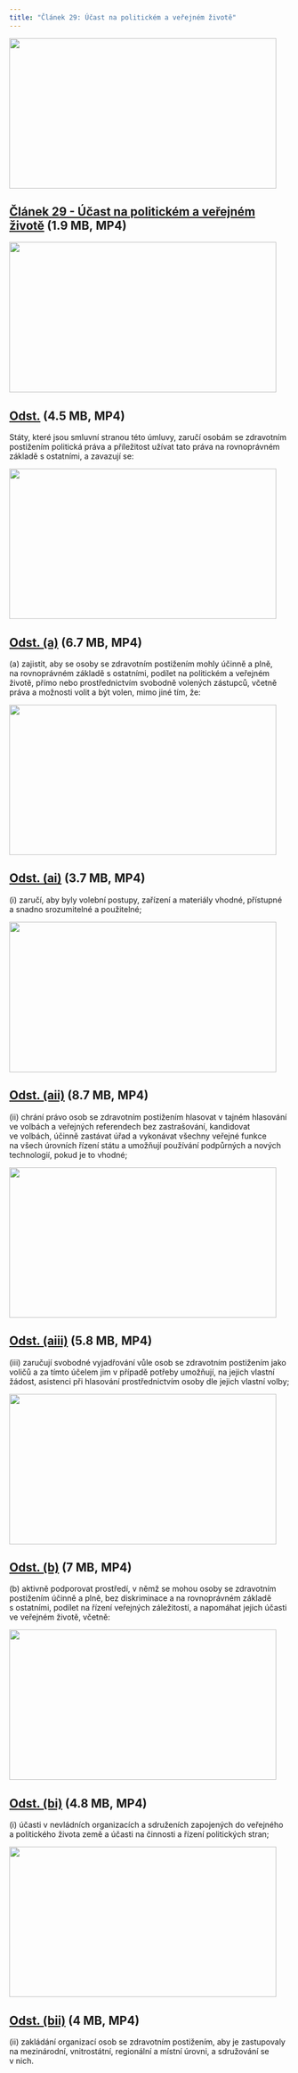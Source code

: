 ```yaml
---
title: "Článek 29: Účast na politickém a veřejném životě"
---
```


<div id="c1005071" class="csc-frame csc-frame-frame1">
<div class="csc-textpic csc-textpic-center csc-textpic-above"><img src="/uploads-import/uploads/pics/zastupny-obrazek_40691d.jpg" width="480" height="270" border="0" alt="" />
<h2><a href="/uploads-import/CRPD/Umluva/Clanek_29.mp4" target="_blank">Článek&nbsp;29 -&nbsp;Účast na politickém a veřejném životě</a>&nbsp;(1.9&nbsp;MB,&nbsp;MP4)</h2>
</div>
<div class="csc-textpic-clear"><!-- --></div></div>
<div id="c1005070" class="csc-frame csc-frame-frame1">
<div class="csc-textpic csc-textpic-center csc-textpic-above"><img src="/uploads-import/uploads/pics/zastupny-obrazek_b4a578.jpg" width="480" height="270" border="0" alt="" />
<h2><a href="/uploads-import/CRPD/Umluva/Clanek_29-0.mp4" target="_blank">Odst.</a>&nbsp;(4.5&nbsp;MB,&nbsp;MP4)</h2>
<p>Státy, které jsou smluvní stranou této úmluvy, zaručí osobám se zdravotním postižením
politická práva a&nbsp;příležitost užívat tato práva na&nbsp;rovnoprávném základě s&nbsp;ostatními, a
zavazují se:
</p></div>
<div class="csc-textpic-clear"><!-- --></div></div>
<div id="c1005069" class="csc-frame csc-frame-frame1">
<div class="csc-textpic csc-textpic-center csc-textpic-above"><img src="/uploads-import/uploads/pics/zastupny-obrazek_31d29d.jpg" width="480" height="270" border="0" alt="" />
<h2><a href="/uploads-import/CRPD/Umluva/Clanek_29-a.mp4" target="_blank">Odst. (a)</a>&nbsp;(6.7&nbsp;MB,&nbsp;MP4)</h2>
<p>(a) zajistit, aby se osoby se zdravotním postižením mohly účinně a&nbsp;plně, na&nbsp;rovnoprávném
základě s&nbsp;ostatními, podílet na&nbsp;politickém a&nbsp;veřejném životě, přímo nebo prostřednictvím
svobodně volených zástupců, včetně práva a&nbsp;možnosti volit a&nbsp;být volen, mimo jiné tím, že: </p></div>
<div class="csc-textpic-clear"><!-- --></div></div>
<div id="c1005068" class="csc-frame csc-frame-frame1">
<div class="csc-textpic csc-textpic-center csc-textpic-above"><img src="/uploads-import/uploads/pics/zastupny-obrazek_af85de.jpg" width="480" height="270" border="0" alt="" />
<h2><a href="/uploads-import/CRPD/Umluva/Clanek_29-ai.mp4" target="_blank">Odst. (ai)</a>&nbsp;(3.7&nbsp;MB,&nbsp;MP4)</h2>
<p>(i) zaručí, aby byly volební postupy, zařízení a&nbsp;materiály vhodné, přístupné a&nbsp;snadno
srozumitelné a&nbsp;použitelné; </p></div>
<div class="csc-textpic-clear"><!-- --></div></div>
<div id="c1005067" class="csc-frame csc-frame-frame1">
<div class="csc-textpic csc-textpic-center csc-textpic-above"><img src="/uploads-import/uploads/pics/zastupny-obrazek_35f88b.jpg" width="480" height="270" border="0" alt="" />
<h2><a href="/uploads-import/CRPD/Umluva/Clanek_29-aii.mp4" target="_blank">Odst. (aii)</a>&nbsp;(8.7&nbsp;MB,&nbsp;MP4)</h2>
<p>(ii) chrání právo osob se zdravotním postižením hlasovat v&nbsp;tajném hlasování ve&nbsp;volbách
a&nbsp;veřejných referendech bez zastrašování, kandidovat ve&nbsp;volbách, účinně zastávat úřad a
vykonávat všechny veřejné funkce na&nbsp;všech úrovních řízení státu a&nbsp;umožňují používání
podpůrných a&nbsp;nových technologií, pokud je to vhodné; </p></div>
<div class="csc-textpic-clear"><!-- --></div></div>
<div id="c1005066" class="csc-frame csc-frame-frame1">
<div class="csc-textpic csc-textpic-center csc-textpic-above"><img src="/uploads-import/uploads/pics/zastupny-obrazek_0a8343.jpg" width="480" height="270" border="0" alt="" />
<h2><a href="/uploads-import/CRPD/Umluva/Clanek_29-aiii.mp4" target="_blank">Odst. (aiii)</a>&nbsp;(5.8&nbsp;MB,&nbsp;MP4)</h2>
<p>(iii) zaručují svobodné vyjadřování vůle osob se zdravotním postižením jako voličů a&nbsp;za&nbsp;tímto
účelem jim v&nbsp;případě potřeby umožňují, na&nbsp;jejich vlastní žádost, asistenci při hlasování
prostřednictvím osoby dle jejich vlastní volby;</p></div>
<div class="csc-textpic-clear"><!-- --></div></div>
<div id="c1005065" class="csc-frame csc-frame-frame1">
<div class="csc-textpic csc-textpic-center csc-textpic-above"><img src="/uploads-import/uploads/pics/zastupny-obrazek_3cf773.jpg" width="480" height="270" border="0" alt="" />
<h2><a href="/uploads-import/CRPD/Umluva/Clanek_29-b.mp4" target="_blank">Odst. (b)</a>&nbsp;(7&nbsp;MB,&nbsp;MP4)</h2>
<p>(b) aktivně podporovat prostředí, v&nbsp;němž se mohou osoby se zdravotním postižením účinně a
plně, bez diskriminace a&nbsp;na&nbsp;rovnoprávném základě s&nbsp;ostatními, podílet na&nbsp;řízení veřejných
záležitostí, a&nbsp;napomáhat jejich účasti ve&nbsp;veřejném životě, včetně: </p></div>
<div class="csc-textpic-clear"><!-- --></div></div>
<div id="c1005064" class="csc-frame csc-frame-frame1">
<div class="csc-textpic csc-textpic-center csc-textpic-above"><img src="/uploads-import/uploads/pics/zastupny-obrazek_bd3089.jpg" width="480" height="270" border="0" alt="" />
<h2><a href="/uploads-import/CRPD/Umluva/Clanek_29-bi.mp4" target="_blank">Odst. (bi)</a>&nbsp;(4.8&nbsp;MB,&nbsp;MP4)</h2>
<p>(i) účasti v&nbsp;nevládních organizacích a&nbsp;sdruženích zapojených do&nbsp;veřejného a&nbsp;politického
života země a&nbsp;účasti na&nbsp;činnosti a&nbsp;řízení politických stran; </p></div>
<div class="csc-textpic-clear"><!-- --></div></div>
<div id="c1005063" class="csc-frame csc-frame-frame1">
<div class="csc-textpic csc-textpic-center csc-textpic-above"><img src="/uploads-import/uploads/pics/zastupny-obrazek_da873a.jpg" width="480" height="270" border="0" alt="" />
<h2><a href="/uploads-import/CRPD/Umluva/Clanek_29-bii.mp4" target="_blank">Odst. (bii)</a>&nbsp;(4&nbsp;MB,&nbsp;MP4)</h2>
<p>(ii) zakládání organizací osob se zdravotním postižením, aby je zastupovaly na&nbsp;mezinárodní,
vnitrostátní, regionální a&nbsp;místní úrovni, a&nbsp;sdružování se v&nbsp;nich. </p></div>
<div class="csc-textpic-clear"><!-- --></div></div>
